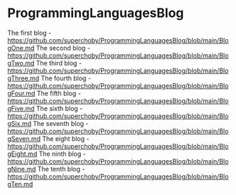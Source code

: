 # ProgrammingLanguagesBlog
The first blog - https://github.com/superchoby/ProgrammingLanguagesBlog/blob/main/BlogOne.md
The second blog - https://github.com/superchoby/ProgrammingLanguagesBlog/blob/main/BlogTwo.md
The third blog - https://github.com/superchoby/ProgrammingLanguagesBlog/blob/main/BlogThree.md
The fourth blog - https://github.com/superchoby/ProgrammingLanguagesBlog/blob/main/BlogFour.md
The fifth blog - https://github.com/superchoby/ProgrammingLanguagesBlog/blob/main/BlogFive.md
The sixth blog - https://github.com/superchoby/ProgrammingLanguagesBlog/blob/main/BlogSix.md
The seventh blog - https://github.com/superchoby/ProgrammingLanguagesBlog/blob/main/BlogSeven.md
The eight blog - https://github.com/superchoby/ProgrammingLanguagesBlog/blob/main/BlogEight.md
The ninth blog - https://github.com/superchoby/ProgrammingLanguagesBlog/blob/main/BlogNine.md
The tenth blog - https://github.com/superchoby/ProgrammingLanguagesBlog/blob/main/BlogTen.md
